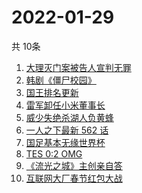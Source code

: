 # 2022-01-29
  共 10条

  <!-- BEGIN -->
  <!-- 最后更新时间:Sat Jan 29 2022 05:09:24 GMT+0000 (Coordinated Universal Time) -->
  1. [大理灭门案被告人宣判无罪](https://www.zhihu.com/search?q=大理灭门案)
1. [韩剧《僵尸校园》](https://www.zhihu.com/search?q=僵尸校园)
1. [国王排名更新](https://www.zhihu.com/search?q=国王排名)
1. [雷军卸任小米董事长](https://www.zhihu.com/search?q=雷军)
1. [威少失绝杀湖人负黄蜂](https://www.zhihu.com/search?q=湖人)
1. [一人之下最新 562 话](https://www.zhihu.com/search?q=一人之下)
1. [国足基本无缘世界杯](https://www.zhihu.com/search?q=国足)
1. [TES 0:2 OMG](https://www.zhihu.com/search?q=tes)
1. [《流光之城》主创亲自答](https://www.zhihu.com/search?q=流光之城)
1. [互联网大厂春节红包大战](https://www.zhihu.com/search?q=互联网大厂春节红包大战)
  <!-- END -->
  